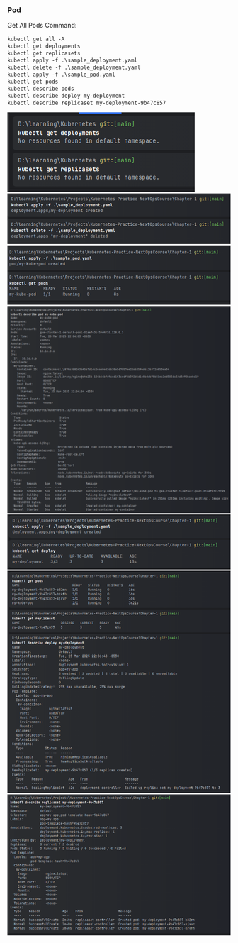 ### Pod 

Get All Pods Command:
```shell
kubectl get all -A
kubectl get deployments
kubectl get replicasets
kubectl apply -f .\sample_deployment.yaml
kubectl delete -f .\sample_deployment.yaml
kubectl apply -f .\sample_pod.yaml
kubectl get pods
kubectl describe pods
kubectl describe deploy my-deployment
kubectl describe replicaset my-deployment-9b47c857
```

![img.png](img.png)
![img_1.png](img_1.png)
![img_2.png](img_2.png)
![img_3.png](img_3.png)
![img_4.png](img_4.png)
![img_5.png](img_5.png)
![img_6.png](img_6.png)